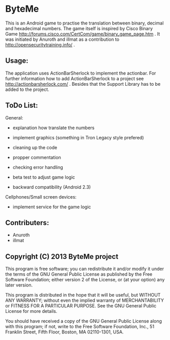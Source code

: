 ByteMe
======
This is an Android game to practise the translation between binary,
decimal and hexadecimal numbers. The game itself is inspired by
Cisco Binary Game http://forums.cisco.com/CertCom/game/binary_game_page.htm .
It was initiated by Anuroth and illmat as a contribution to
http://opensecuritytraining.info/ .

Usage:
------
The application uses ActionBarSherlock to implement the actionbar.
For further information how to add ActionBarSherlock to a project
see http://actionbarsherlock.com/ . 
Besides that the Support Library has to be added to the project.

ToDo List:
----------
General:
* explanation how translate the numbers
* implement graphics (something in Tron Legacy style prefered)
* cleaning up the code
* propper commentation
* checking error handling
* beta test to adjust game logic
		
* backward compatibility (Android 2.3)
		
Cellphones/Small screen devices:
* implement service for the game logic

Contributers:
-------------
* Anuroth
* illmat

Copyright (C) 2013 ByteMe project
---------------------------------

This program is free software; you can redistribute it and/or
modify it under the terms of the GNU General Public License
as published by the Free Software Foundation; either version 2
of the License, or (at your option) any later version.

This program is distributed in the hope that it will be useful,
but WITHOUT ANY WARRANTY; without even the implied warranty of
MERCHANTABILITY or FITNESS FOR A PARTICULAR PURPOSE.  See the
GNU General Public License for more details.

You should have received a copy of the GNU General Public License
along with this program; if not, write to the Free Software
Foundation, Inc., 51 Franklin Street, Fifth Floor, Boston, MA  02110-1301, USA.

